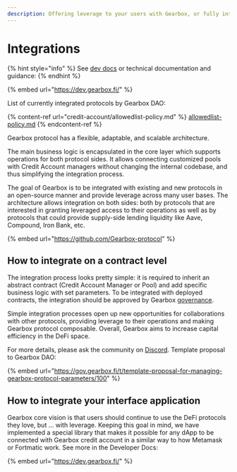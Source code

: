 ```yaml
---
description: Offering leverage to your users with Gearbox, or fully integrate.
---
```


# Integrations

{% hint style="info" %}
See [dev docs](https://dev.gearbox.fi/) or technical documentation and guidance:
{% endhint %}

{% embed url="https://dev.gearbox.fi/" %}

List of currently integrated protocols by Gearbox DAO:

{% content-ref url="credit-account/allowedlist-policy.md" %}
[allowedlist-policy.md](credit-account/allowedlist-policy.md)
{% endcontent-ref %}

Gearbox protocol has a flexible, adaptable, and scalable architecture.&#x20;

The main business logic is encapsulated in the core layer which supports operations for both protocol sides. It allows connecting customized pools with Credit Account managers without changing the internal codebase, and thus simplifying the integration process.

The goal of Gearbox is to be integrated with existing and new protocols in an open-source manner and provide leverage across many user bases. The architecture allows integration on both sides: both by protocols that are interested in granting leveraged access to their operations as well as by protocols that could provide supply-side lending liquidity like Aave, Compound, Iron Bank, etc.

{% embed url="https://github.com/Gearbox-protocol" %}

## How to integrate on a contract level

The integration process looks pretty simple: it is required to inherit an abstract contract (Credit Account Manager or Pool) and add specific business logic with set parameters. To be integrated with deployed contracts, the integration should be approved by Gearbox [governance](../governance/setup/).

Simple integration processes open up new opportunities for collaborations with other protocols, providing leverage to their operations and making Gearbox protocol composable. Overall, Gearbox aims to increase capital efficiency in the DeFi space.&#x20;

For more details, please ask the community on [Discord](https://discord.gg/JZgvmaenwn). Template proposal to Gearbox DAO:

{% embed url="https://gov.gearbox.fi/t/template-proposal-for-managing-gearbox-protocol-parameters/100" %}

## How to integrate your interface application

Gearbox core vision is that users should continue to use the DeFi protocols they love, but ... with leverage. Keeping this goal in mind, we have implemented a special library that makes it possible for any dApp to be connected with Gearbox credit account in a similar way to how Metamask or Fortmatic work. See more in the Developer Docs:

{% embed url="https://dev.gearbox.fi/" %}
